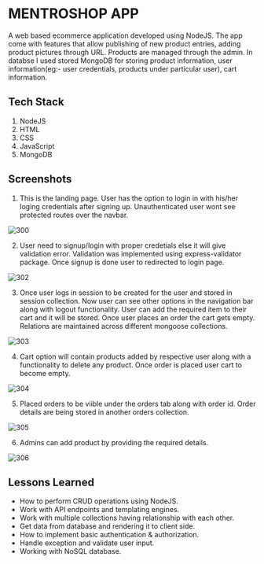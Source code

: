 # MENTROSHOP APP
 A web based ecommerce application developed using NodeJS. The app come with features that allow publishing of new product entries, adding product pictures through URL. Products are managed through the admin. In databse I used stored MongoDB for storing product information, user information(eg:- user credentials, products under particular user), cart information.
 
 ## Tech Stack
 
 1. NodeJS
 2. HTML
 3. CSS
 4. JavaScript
 5. MongoDB
 
 
 ## Screenshots

1. This is the landing page. User has the option to login in with his/her loging credentials after signing up. Unauthenticated user wont see protected routes over the navbar.

![300](https://user-images.githubusercontent.com/51373298/151177220-08cbd0f3-f921-418d-a52f-bd192bfcc508.JPG)

2. User need to signup/login with proper credetials else it will give validation error. Validation was implemented using express-validator package. Once signup is done user to redirected to login page.

![302](https://user-images.githubusercontent.com/51373298/151177783-e2c817df-14f8-458a-acf5-2c22d1c3715a.JPG)

3. Once user logs in session to be created for the user and stored in session collection. Now user can see other options in the navigation bar along with logout functionality. User can add the required item to their cart and it will be stored. Once user places an order the cart gets empty. Relations are maintained across different mongoose collections.

![303](https://user-images.githubusercontent.com/51373298/151178504-ca6706c5-bbc3-442c-8eaa-6d31c5f2ef02.JPG)

4. Cart option will contain products added by respective user along with a functionality to delete any product. Once order is placed user cart to become empty.

![304](https://user-images.githubusercontent.com/51373298/151179515-3e3ebd7e-1980-4abb-9b7e-b9956ccc0bcc.JPG)

5. Placed orders to be viible under the orders tab along with order id. Order details are being stored in another orders collection.


![305](https://user-images.githubusercontent.com/51373298/151180316-566def50-810f-424d-9a1f-c7841339ba27.JPG)

6. Admins can add product by providing the required details.

![306](https://user-images.githubusercontent.com/51373298/151180919-551f2eab-8ed7-446b-b8d7-1e4d0a7dcd3c.JPG)




## Lessons Learned

- How to perform CRUD operations using NodeJS.
- Work with API endpoints and templating engines.
- Work with multiple collections having relationship with each other.
- Get data from database and rendering it to client side.
- How to implement basic authentication & authorization.
- Handle exception and validate user input.
- Working with NoSQL database.
